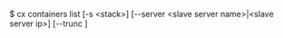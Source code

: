 <!-- layout:code post: containers_usage -->


$ cx containers list [-s &lt;stack&gt;] [--server &lt;slave server name&gt;|&lt;slave server ip&gt;] [--trunc 
]

